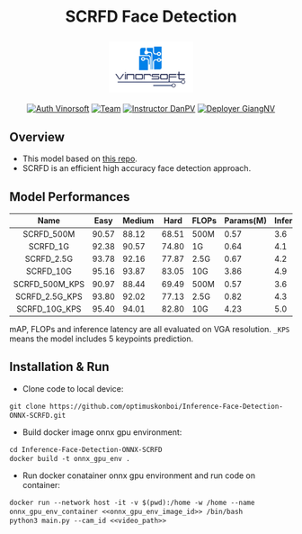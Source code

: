 # <p align="center">SCRFD Face Detection</p>
<p align="center">
  <img src="docs/vinorsoft_logo.png" width="150">
  <br />
  <br />
  <a href="http://www.vinorsoft.com/"><img alt="Auth Vinorsoft" src="https://img.shields.io/badge/Auth-Vinorsoft-FFD500?style=flat&labelColor=005BBB" /></a>
  <a href="https://github.com/pytorch/fairseq/blob/main/LICENSE"><img alt="Team" src="https://img.shields.io/badge/Team-Camera AI-FFD500?style=flat&labelColor=005BBB" /></a>
  <a href="https://github.com/optimuskonboi"><img alt="Instructor DanPV" src="https://img.shields.io/badge/Instructor-DanPV-FFD500?style=flat&labelColor=005BBB" /></a>
  <a href="https://github.com/giangnv125"><img alt="Deployer GiangNV" src="https://img.shields.io/badge/Deployer-GiangNV-FFD500?style=flat&labelColor=005BBB" /></a>
</p>

## Overview
- This model based on [this repo](https://github.com/deepinsight/insightface/tree/master/detection/scrfd).
- SCRFD is an efficient high accuracy face detection approach.

## Model Performances

|      Name      | Easy  | Medium | Hard  | FLOPs | Params(M) | Infer(ms) |
|:--------------:|-------|--------|-------|-------|-----------|-----------|
|   SCRFD_500M   | 90.57 | 88.12  | 68.51 | 500M  | 0.57      | 3.6       | 
|    SCRFD_1G    | 92.38 | 90.57  | 74.80 | 1G    | 0.64      | 4.1       |
|   SCRFD_2.5G   | 93.78 | 92.16  | 77.87 | 2.5G  | 0.67      | 4.2       |
|   SCRFD_10G    | 95.16 | 93.87  | 83.05 | 10G   | 3.86      | 4.9       |
| SCRFD_500M_KPS | 90.97 | 88.44  | 69.49 | 500M  | 0.57      | 3.6       |
| SCRFD_2.5G_KPS | 93.80 | 92.02  | 77.13 | 2.5G  | 0.82      | 4.3       |
| SCRFD_10G_KPS  | 95.40 | 94.01  | 82.80 | 10G   | 4.23      | 5.0       |

mAP, FLOPs and inference latency are all evaluated on VGA resolution.
``_KPS`` means the model includes 5 keypoints prediction.

## Installation & Run

- Clone code to local device:
```
git clone https://github.com/optimuskonboi/Inference-Face-Detection-ONNX-SCRFD.git
```
- Build docker image onnx gpu environment:
```
cd Inference-Face-Detection-ONNX-SCRFD
docker build -t onnx_gpu_env .
```
- Run docker conatainer onnx gpu environment and run code on container:
```
docker run --network host -it -v $(pwd):/home -w /home --name onnx_gpu_env_container <<onnx_gpu_env_image_id>> /bin/bash
python3 main.py --cam_id <<video_path>>
```
